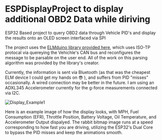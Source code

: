 # ESPDisplayProject to display additional OBD2 Data while diriving

ESP32 Based project to query OBD2 data through Vehicle PID's and display the results onto an OLED screen interfaced via SPI 

The project uses the [ELMduino library provided here](https://github.com/PowerBroker2/ELMduino), which uses ISO-TP protocal via quereying the Vehichle's CAN bus and reconfigures the message to be parsable on the user end. All of the work on this parsing algorithm was provided by the library's creator. 

Currently, the information is sent via Bluetooth (as that was the cheapest ELM device I could get my hands on 😎 ), and suffers from PID "misses" occasionally. A wired connection may be better in the future. I am using an ADXL345 Accelerometer currently for the g-force measurements connected via I2C.

![Display_Example1](https://github.com/michaelLukasik/ESPDisplay/assets/138163589/ca17e95f-131b-4d0a-8719-301346527a57)

Here is an example image of how the display looks, with MPH, Fuel Consumption (EFR), Throttle Position, Battery Voltage, Oil Temperature, and Accelerometer Output dispalyed. The rabbit bitmap image runs at a speed corresponding to how fast you are driving, utilizing the ESP32's Dual Core to bypass the PID misses and keep the animations smooth. 
